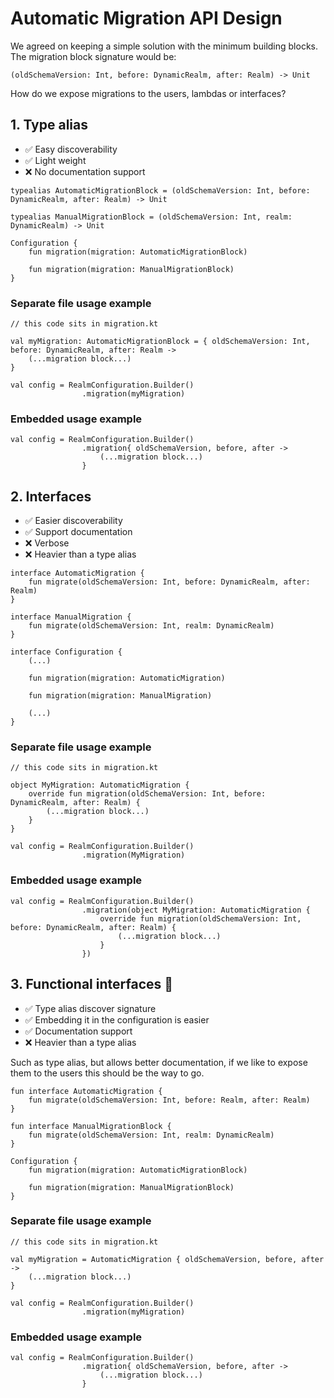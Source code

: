 # Automatic Migration API Design

We agreed on keeping a simple solution with the minimum building blocks. The migration block signature would be:

```
(oldSchemaVersion: Int, before: DynamicRealm, after: Realm) -> Unit
```

How do we expose migrations to the users, lambdas or interfaces?

## 1. Type alias
- ✅ Easy discoverability
- ✅ Light weight
- ❌ No documentation support

```
typealias AutomaticMigrationBlock = (oldSchemaVersion: Int, before: DynamicRealm, after: Realm) -> Unit

typealias ManualMigrationBlock = (oldSchemaVersion: Int, realm: DynamicRealm) -> Unit

Configuration {
    fun migration(migration: AutomaticMigrationBlock)

    fun migration(migration: ManualMigrationBlock)
}
```

### Separate file usage example

```
// this code sits in migration.kt

val myMigration: AutomaticMigrationBlock = { oldSchemaVersion: Int, before: DynamicRealm, after: Realm ->
    (...migration block...)
}
```

```
val config = RealmConfiguration.Builder()
                .migration(myMigration)
```

### Embedded usage example 

```
val config = RealmConfiguration.Builder()
                .migration{ oldSchemaVersion, before, after ->
                    (...migration block...)
                }
```

## 2. Interfaces
- ✅ Easier discoverability
- ✅ Support documentation
- ❌ Verbose
- ❌ Heavier than a type alias

```
interface AutomaticMigration {
    fun migrate(oldSchemaVersion: Int, before: DynamicRealm, after: Realm)
}

interface ManualMigration {
    fun migrate(oldSchemaVersion: Int, realm: DynamicRealm)
}

interface Configuration {
    (...)

    fun migration(migration: AutomaticMigration)
    
    fun migration(migration: ManualMigration)

    (...)
}
```

### Separate file usage example

```
// this code sits in migration.kt

object MyMigration: AutomaticMigration {
    override fun migration(oldSchemaVersion: Int, before: DynamicRealm, after: Realm) {
        (...migration block...)
    }
}
```

```
val config = RealmConfiguration.Builder()
                .migration(MyMigration)
```

### Embedded usage example 

```
val config = RealmConfiguration.Builder()
                .migration(object MyMigration: AutomaticMigration {
                    override fun migration(oldSchemaVersion: Int, before: DynamicRealm, after: Realm) {
                        (...migration block...)
                    }
                })
```

## 3. Functional interfaces 🥇
- ✅ Type alias discover signature
- ✅ Embedding it in the configuration is easier
- ✅ Documentation support
- ❌ Heavier than a type alias

Such as type alias, but allows better documentation, if we like to expose them to the users this should be the way to go.

```
fun interface AutomaticMigration {
    fun migrate(oldSchemaVersion: Int, before: Realm, after: Realm)
}

fun interface ManualMigrationBlock {
    fun migrate(oldSchemaVersion: Int, realm: DynamicRealm)
} 

Configuration {
    fun migration(migration: AutomaticMigrationBlock)

    fun migration(migration: ManualMigrationBlock)
}
```

### Separate file usage example

```
// this code sits in migration.kt

val myMigration = AutomaticMigration { oldSchemaVersion, before, after ->
    (...migration block...)
}
```

```
val config = RealmConfiguration.Builder()
                .migration(myMigration)
```

### Embedded usage example 

```
val config = RealmConfiguration.Builder()
                .migration{ oldSchemaVersion, before, after ->
                    (...migration block...)
                }
```
